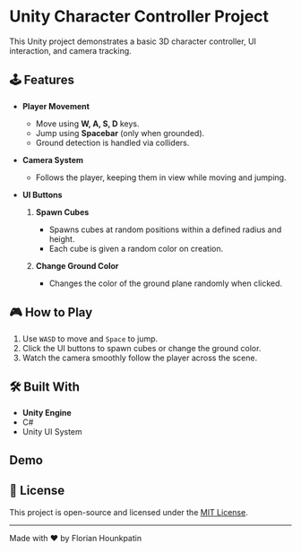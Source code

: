# Unity Character Controller Project

This Unity project demonstrates a basic 3D character controller, UI interaction, and camera tracking.

## 🕹️ Features

- **Player Movement**
  - Move using **W, A, S, D** keys.
  - Jump using **Spacebar** (only when grounded).
  - Ground detection is handled via colliders.

- **Camera System**
  - Follows the player, keeping them in view while moving and jumping.

- **UI Buttons**
  1. **Spawn Cubes**  
     - Spawns cubes at random positions within a defined radius and height.  
     - Each cube is given a random color on creation.

  2. **Change Ground Color**  
     - Changes the color of the ground plane randomly when clicked.

## 🎮 How to Play

1. Use `WASD` to move and `Space` to jump.
2. Click the UI buttons to spawn cubes or change the ground color.
3. Watch the camera smoothly follow the player across the scene.

## 🛠 Built With

- **Unity Engine**
- C#
- Unity UI System

## Demo

## 📄 License

This project is open-source and licensed under the [MIT License](./LICENSE).

---

Made with ❤️ by Florian Hounkpatin